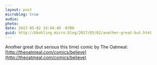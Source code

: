 ```yaml
---
layout: post
microblog: true
audio: 
photo: 
date: 2017-05-02 14:44:40 -0700
guid: http://bbohling.micro.blog/2017/05/02/another-great-but.html
---
```

Another great (but serious this time) comic by The Oatmeal: [http://theoatmeal.com/comics/believe](http://theoatmeal.com/comics/believe)
